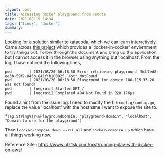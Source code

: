 ```yaml
---
layout: post
title: Accessing docker playground from remote
date: 2021-08-19 14:34
tags: ["linux", "docker"]
summary:
---
```


Looking for a solution similar to katacoda, which we can learn interactively. Came across [this project](https://github.com/play-with-docker/play-with-docker) which provides a 'docker-in-docker' enviornment to try things out. Follow through the document and bring up the application but I cannot access it in the browser using anything but 'localhost'. From the log, I have noticed the following lines,

```
pwd        | 2021/08/20 06:18:50 Error retrieving playground f0cb7ed8-ee3b-59f2-843b-841fcb100825. Got: NotFound
pwd        | 2021/08/20 06:18:50 Playground for domain 100.115.33.20 was not found!
pwd        | [negroni] Started GET /
pwd        | [negroni] Completed 404 Not Found in 220.176µs
```

Found a hint from the issue log. I need to modify the file `config/config.go`, replace the value 'localhost' with the hostname I want to expose the site to. 

```
flag.StringVar(&PlaygroundDomain, "playground-domain", "localhost", "Domain to use for the playground")
```

Then I `docker-compose down --rmi all` and `docker-compose up` which have all things working now.

Reference Site : https://www.n0r1sk.com/post/running-play-with-docker-on-aws/
